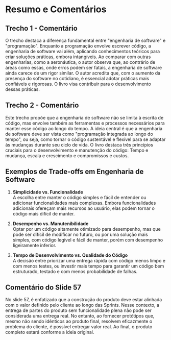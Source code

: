 # Resumo e Comentários

## Trecho 1 - **Comentário**
O trecho destaca a diferença fundamental entre "engenharia de software" e "programação". Enquanto a programação envolve escrever código, a engenharia de software vai além, aplicando conhecimentos teóricos para criar soluções práticas, embora intangíveis. Ao comparar com outras engenharias, como a aeronáutica, o autor observa que, ao contrário de áreas como essas, onde erros podem ser fatais, a engenharia de software ainda carece de um rigor similar. O autor acredita que, com o aumento da presença do software no cotidiano, é essencial adotar práticas mais confiáveis e rigorosas. O livro visa contribuir para o desenvolvimento dessas práticas.

## Trecho 2 - **Comentário**
Este trecho propõe que a engenharia de software não se limita à escrita de código, mas envolve também as ferramentas e processos necessários para manter esse código ao longo do tempo. A ideia central é que a engenharia de software deve ser vista como "programação integrada ao longo do tempo", ou seja, como tornar o código sustentável e flexível para se adaptar às mudanças durante seu ciclo de vida. O livro destaca três princípios cruciais para o desenvolvimento e manutenção do código:  Tempo e mudança, escala e crescimento e compromissos e custos.

## Exemplos de **Trade-offs** em Engenharia de Software

1. **Simplicidade vs. Funcionalidade**  
   A escolha entre manter o código simples e fácil de entender ou adicionar funcionalidades mais complexas. Embora funcionalidades adicionais ofereçam mais recursos ao usuário, elas podem tornar o código mais difícil de manter.

2. **Desempenho vs. Manutenibilidade**  
   Optar por um código altamente otimizado para desempenho, mas que pode ser difícil de modificar no futuro, ou por uma solução mais simples, com código legível e fácil de manter, porém com desempenho ligeiramente inferior.

3. **Tempo de Desenvolvimento vs. Qualidade do Código**  
   A decisão entre priorizar uma entrega rápida com código menos limpo e com menos testes, ou investir mais tempo para garantir um código bem estruturado, testado e com menos probabilidade de falhas.

## Comentário do **Slide 57**
No slide 57, é enfatizado que a construção do produto deve estar alinhada com o valor definido pelo cliente ao longo das Sprints. Nesse contexto, a entrega de partes do produto sem funcionalidade plena não pode ser considerada uma entrega real. No entanto, ao fornecer protótipos que, mesmo não sendo idênticos ao produto final, resolvem eficazmente o problema do cliente, é possível entregar valor real. Ao final, o produto completo estará conforme a ideia original.
